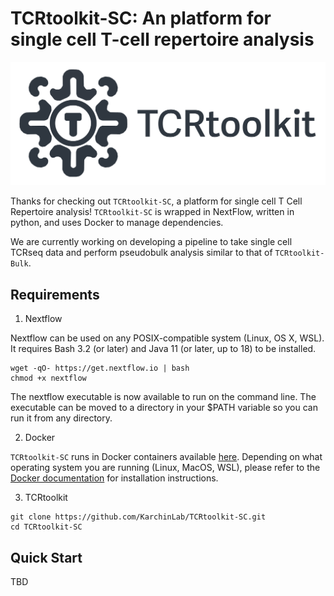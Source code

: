 # TCRtoolkit-SC: An platform for single cell T-cell repertoire analysis

![TCRtoolkit-banner](./assets/images/TCRtoolkit-banner.png)

Thanks for checking out `TCRtoolkit-SC`, a platform for single cell T Cell Repertoire analysis! `TCRtoolkit-SC` is wrapped in NextFlow, written in python, and uses Docker to manage dependencies.

We are currently working on developing a pipeline to take single cell TCRseq data and perform pseudobulk analysis similar to that of `TCRtoolkit-Bulk`.

##  Requirements

1. Nextflow

Nextflow can be used on any POSIX-compatible system (Linux, OS X, WSL). It requires Bash 3.2 (or later) and Java 11 (or later, up to 18) to be installed.

```{bash}
wget -qO- https://get.nextflow.io | bash
chmod +x nextflow
```

The nextflow executable is now available to run on the command line. The executable can be moved to a directory in your $PATH variable so you can run it from any directory.

2. Docker

`TCRtoolkit-SC` runs in Docker containers available [here](https://hub.docker.com/repository/docker/domebraccia/bulktcr/general). Depending on what operating system you are running (Linux, MacOS, WSL), please refer to the [Docker documentation](https://docs.docker.com/engine/install/) for installation instructions.

3. TCRtoolkit

```{bash}
git clone https://github.com/KarchinLab/TCRtoolkit-SC.git
cd TCRtoolkit-SC
```


## Quick Start

TBD